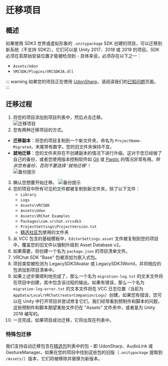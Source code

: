 # 迁移项目

## 概述

如果使用 SDK3 世界或虚拟形象的 `.unitypackage` SDK 创建的项目，可以迁移到新系统（不支持 SDK2）。它们可以是 Unity 2017、2018 或 2019 的项目。SDK 必须在其原始安装位置才能被检测到 - 具体来说，必须存在以下之一：
* `Assets/Udon`
* `VRCSDK/Plugins/VRCSDK3A.dll`

::: warning
如果您的项目正在使用 [UdonSharp](https://udonsharp.docs.vrchat.com/)，请阅读我们的[已知问题](https://udonsharp.docs.vrchat.com/migration#known-issues)页面。
:::

## 迁移过程

1. 将您的项目添加到项目列表中，然后点击迁移。<br/>
![迁移项目](/vcc.docs.vrchat.com/images/migrate-button.png)
2. 您有两种迁移项目的方式。
- **迁移副本**：将您的项目复制到一个新文件夹，命名为 `ProjectName-Migrated`，末尾带有数字。您的旧文件夹保持不变。
- **就地迁移**：您的文件夹将在不创建副本的情况下进行升级。这对于您已经做了自己的备份，或者您使用版本控制软件如 [Git](https://git-scm.com/) 或 [Plastic](https://docs.unity3d.com/2019.4/Documentation/Manual/PlasticSCMPlugin.html) 的情况非常有用。*除非您有备份，否则不要选择 '就地迁移'*！<br/>
![备份提示](/vcc.docs.vrchat.com/images/migrate-project-backup.png)
3. 确认您想要开始迁移。
![备份提示](/vcc.docs.vrchat.com/images/migrate-project-backup-2.png)
4. 您的项目中所有可见的文件都被复制到新文件夹，除了以下文件：
    - `Library`
    - `Logs`
    - `Assets\VRCSDK`
    - `Assets\Udon`
    - `Assets\VRChat Examples`
    - `Packages\com.vrchat.vrcsdk3`
    - `ProjectSettings\ProjectVersion.txt`
    - [精选社区包](/vcc.docs.vrchat.com/vpm/curated-community-packages)使用的文件夹
5. 从 VCC 包含的基础模板中，`EditorSettings.asset` 文件被复制到您的项目中，覆盖您的旧文件以强制升级到 Asset Database v2。
6. 如果需要，将创建一个名为 `package.json` 的项目清单文件。
7. VRChat SDK "Base" 包被添加为嵌入式包。
8. 项目类型被检测为 LegacySDK3Avatar 或 LegacySDK3World，并将相应的包添加到项目清单中。
9. 如果上述步骤顺利地完成了，那么一个名为 `migration-log.txt` 的文本文件将在项目中创建，其中包含该过程的输出。如果有错误，那么一个名为 `migration-log-error.txt` 的文本文件将在 VCC 日志位置（当前为 `AppData/Local/VRChatCreatorCompanion/Logs`）创建。如果您有错误，您可以在 Unity 中打开项目并尝试修复它们，我们经常看到预制件和脚本的问题，这些预制件和脚本期望某些文件仍在 "Assets" 文件夹中，或者是为 Unity 2018 编写的。
10. 一旦完成，如果项目成功迁移，它将出现在列表中。

### 特殊包迁移

我们支持自动迁移包含在[精选包](/vcc.docs.vrchat.com/vpm/curated-community-packages)列表中的包 - 即 UdonSharp、AudioLink 或 GestureManager。如果在您的项目中找到这些包的旧版（`.unitypackage` 提取到 `/Assets/`）版本，它们将被移除并替换为新版本。